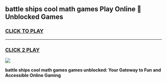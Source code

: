 
## battle ships cool math games Play Online 👋 Unblocked Games
<h3>
<a href="https://news.freeplayer.one?title=battle_ships_cool_math_games&ref=17CMG">CLICK TO PLAY</a></h3>
<hr>

<h3>
<a href="https://news.freeplayer.one?title=battle_ships_cool_math_games&ref=17CMG">CLICK 2 PLAY</a>
  
</h3>

<a href="https://news.freeplayer.one?title=battle_ships_cool_math_games&ref=17CMG/"><img src="https://clearcache.store/games.png"></a>


**battle ships cool math games games unblocked: Your Gateway to Fun and Accessible Online Gaming**
